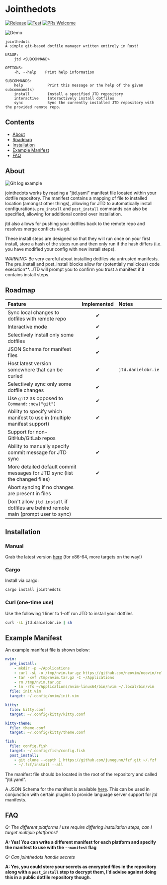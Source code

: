# Jointhedots

[![Release](https://github.com/dob9601/jointhedots/actions/workflows/release.yml/badge.svg)](https://github.com/dob9601/jointhedots/actions/workflows/release.yml)
[![Test](https://github.com/dob9601/jointhedots/actions/workflows/test.yml/badge.svg)](https://github.com/dob9601/jointhedots/actions/workflows/test.yml)
[![PRs Welcome](https://img.shields.io/badge/PRs-welcome-brightgreen.svg)](https://makeapullrequest.com)

![Demo](https://user-images.githubusercontent.com/24723950/152683893-eca67fa3-96bd-4c79-9cf4-a1283a73b61d.gif)
```
jointhedots 
A simple git-based dotfile manager written entirely in Rust!

USAGE:
    jtd <SUBCOMMAND>

OPTIONS:
    -h, --help    Print help information

SUBCOMMANDS:
    help           Print this message or the help of the given subcommand(s)
    install        Install a specified JTD repository
    interactive    Interactively install dotfiles
    sync           Sync the currently installed JTD repository with the provided remote repo.
```

## Contents
- [About](#about)
- [Roadmap](#roadmap)
- [Installation](#installation)
- [Example Manifest](#example-manifest)
- [FAQ](#faq)

## About
![Git log example](https://user-images.githubusercontent.com/24723950/160243228-5dce7b66-1c1b-4a7b-96a2-a2bf10feb0d1.png)

jointhedots works by reading a "jtd.yaml" manifest file located within your dotfile repository. The manifest contains a mapping of file to installed location (amongst other things), allowing for JTD to automatically install configurations. `pre_install` and `post_install` commands can also be specified, allowing for additional control over installation.

jtd also allows for pushing your dotfiles back to the remote repo and resolves merge conflicts via git.

These install steps are designed so that they will run once on your first install, store a hash of the steps run and then only run if the hash differs (i.e. you have modified your config with new install steps).

*WARNING:* Be very careful about installing dotfiles via untrusted manifests. The pre\_install and post\_install blocks allow for (potentially malicious) code execution**. JTD will prompt you to confirm you trust a manifest if it contains install steps.

## Roadmap
| Feature                                                                              | Implemented |       Notes        |
| :---                                                                                 |    :---:    | :---               |
| Sync local changes to dotfiles with remote repo                                      |      ✔      |                    |
| Interactive mode                                                                     |      ✔      |                    |
| Selectively install only some dotfiles                                               |      ✔      |                    |
| JSON Schema for manifest files                                                       |      ✔      |                    |
| Host latest version somewhere that can be curled                                     |      ✔      | `jtd.danielobr.ie` |
| Selectively sync only some dotfile changes                                           |      ✔      |                    |
| Use `git2` as opposed to `Command::new("git")`                                       |      ✔      |                    |
| Ability to specify which manifest to use in (multiple manifest support)              |      ✔      |                    |
| Support for non-GitHub/GitLab repos                                                  |             |                    |
| Ability to manually specify commit message for JTD sync                              |      ✔      |                    |
| More detailed default commit messages for JTD sync (list the changed files)          |      ✔      |                    |
| Abort syncing if no changes are present in files                                     |             |                    |
| Don't allow `jtd install` if dotfiles are behind remote main (prompt user to sync)   |             |                    |

## Installation

### Manual
Grab the latest version [here](https://github.com/dob9601/jointhedots/releases/latest/download/jtd) (for x86-64, more targets on the way!)
### Cargo
Install via cargo:
```sh
cargo install jointhedots
```
### Curl (one-time use)
Use the following 1 liner to 1-off run JTD to install your dotfiles
```sh
curl -sL jtd.danielobr.ie | sh
```

## Example Manifest

An example manifest file is shown below:
```yaml
nvim:
  pre_install:
    - mkdir -p ~/Applications
    - curl -sL -o /tmp/nvim.tar.gz https://github.com/neovim/neovim/releases/latest/download/nvim-linux64.tar.gz
    - tar -xvf /tmp/nvim.tar.gz -C ~/Applications
    - rm /tmp/nvim.tar.gz
    - ln -rfs ~/Applications/nvim-linux64/bin/nvim ~/.local/bin/vim
  file: init.vim
  target: ~/.config/nvim/init.vim

kitty:
  file: kitty.conf
  target: ~/.config/kitty/kitty.conf

kitty-theme:
  file: theme.conf
  target: ~/.config/kitty/theme.conf

fish:
  file: config.fish
  target: ~/.config/fish/config.fish
  post_install:
    - git clone --depth 1 https://github.com/junegunn/fzf.git ~/.fzf
    - ~/.fzf/install --all
```
The manifest file should be located in the root of the repository and called "jtd.yaml".

A JSON Schema for the manifest is available [here](https://github.com/dob9601/jointhedots/blob/master/src/dotfile_schema.json). This can be used in conjunction with certain plugins to provide language server support for jtd manifests.

## FAQ

*Q: The different platforms I use require differing installation steps, can I target multiple platforms?*

**A: Yes! You can write a different manifest for each platform and specify the manifest to use with the `--manifest` flag**

*Q: Can jointhedots handle secrets*

**A: Yes, you could store your secrets as encrypted files in the repository along with a `post_install` step to decrypt them, I'd advise against doing this in a public dotfile repository though.**
